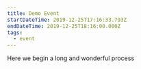 ```yaml
---
title: Demo Event
startDateTime: 2019-12-25T17:16:33.793Z
endDateTime: 2019-12-25T18:16:00.000Z
tags:
  - event
---
```

Here we begin a long and wonderful process
